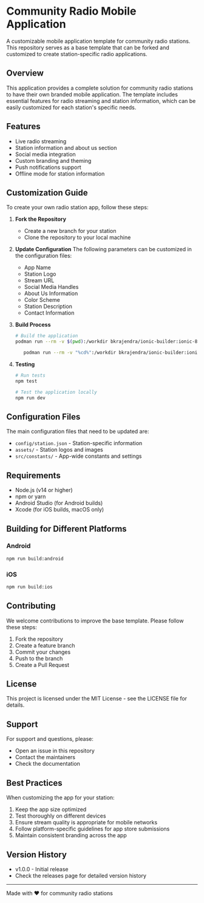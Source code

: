 # Community Radio Mobile Application

A customizable mobile application template for community radio stations. This repository serves as a base template that can be forked and customized to create station-specific radio applications.

## Overview

This application provides a complete solution for community radio stations to have their own branded mobile application. The template includes essential features for radio streaming and station information, which can be easily customized for each station's specific needs.

## Features

- Live radio streaming
- Station information and about us section
- Social media integration
- Custom branding and theming
- Push notifications support
- Offline mode for station information

## Customization Guide

To create your own radio station app, follow these steps:

1. **Fork the Repository**
   - Create a new branch for your station
   - Clone the repository to your local machine

2. **Update Configuration**
   The following parameters can be customized in the configuration files:

   - App Name
   - Station Logo
   - Stream URL
   - Social Media Handles
   - About Us Information
   - Color Scheme
   - Station Description
   - Contact Information

3. **Build Process**
   ```bash
   # Build the application
   podman run --rm -v $(pwd):/workdir bkrajendra/ionic-builder:ionic-8 bash -c "ionic build && npx cap sync android && cd android && ./gradlew assembleDebug"

      podman run --rm -v "%cd%":/workdir bkrajendra/ionic-builder:ionic-8 bash -c "npm i && ionic build && npx cap sync android && cd android && ./gradlew assembleDebug"
   ```

4. **Testing**
   ```bash
   # Run tests
   npm test

   # Test the application locally
   npm run dev
   ```

## Configuration Files

The main configuration files that need to be updated are:

- `config/station.json` - Station-specific information
- `assets/` - Station logos and images
- `src/constants/` - App-wide constants and settings

## Requirements

- Node.js (v14 or higher)
- npm or yarn
- Android Studio (for Android builds)
- Xcode (for iOS builds, macOS only)

## Building for Different Platforms

### Android
```bash
npm run build:android
```

### iOS
```bash
npm run build:ios
```

## Contributing

We welcome contributions to improve the base template. Please follow these steps:

1. Fork the repository
2. Create a feature branch
3. Commit your changes
4. Push to the branch
5. Create a Pull Request

## License

This project is licensed under the MIT License - see the LICENSE file for details.

## Support

For support and questions, please:
- Open an issue in this repository
- Contact the maintainers
- Check the documentation

## Best Practices

When customizing the app for your station:

1. Keep the app size optimized
2. Test thoroughly on different devices
3. Ensure stream quality is appropriate for mobile networks
4. Follow platform-specific guidelines for app store submissions
5. Maintain consistent branding across the app

## Version History

- v1.0.0 - Initial release
- Check the releases page for detailed version history

---

Made with ❤️ for community radio stations 
